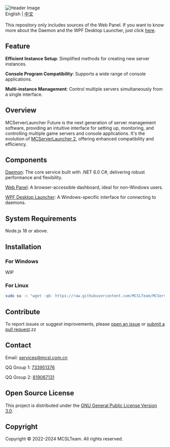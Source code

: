 ![Header Image](https://socialify.git.ci/MCSLTeam/MCServerLauncher-Future-Web/image?description=1&descriptionEditable=Future%20version%20of%20MCSL.%20Redefined%2C%20Versatile%2C%20Easy%20to%20use.&font=Jost&forks=1&language=1&logo=https%3A%2F%2Fimg.fastmirror.net%2Fs%2F2024%2F07%2F24%2F66a0f36d0242c.png&name=1&pattern=Circuit%20Board&stargazers=1&theme=Auto)  
English | <a href="https://github.com/MCSLTeam/MCServerLauncher-Future-Web/blob/master/README_EN.md" target="_blank">中文</a>  
</br>
This repository only includes sources of the Web Panel. If you want to know more about the Daemon and the WPF Desktop Launcher, just click [here](https://github.com/MCSLTeam/MCServerLauncher-Future).

## Feature

**Efficient Instance Setup**: Simplified methods for creating new server instances.  

**Console Program Compatibility**: Supports a wide range of console applications.  

**Multi-instance Management**: Control multiple servers simultaneously from a single interface.

## Overview

MCServerLauncher Future is the next generation of server management software, providing an intuitive interface for setting up, monitoring, and controlling multiple game servers and console applications. It's the evolution of [MCServerLauncher 2](https://github.com/MCSLTeam/MCSL2), offering enhanced compatibility and efficiency.

## Components

[Daemon](https://github.com/MCSLTeam/MCServerLauncher-Future/tree/master/MCServerLauncher.Daemon): The core service built with .NET 6.0 C#, delivering robust performance and flexibility.  

[Web Panel](https://github.com/MCSLTeam/MCServerLauncher-Future-Web): A browser-accessible dashboard, ideal for non-Windows users.

[WPF Desktop Launcher](https://github.com/MCSLTeam/MCServerLauncher-Future/tree/master/MCServerLauncher.WPF.Main): A Windows-specific interface for connecting to daemons.  

## System Requirements

Node.js 18 or above.

## Installation

### For Windows

WIP

### For Linux

```bash
sudo su -c "wget -qO- https://raw.githubusercontent.com/MCSLTeam/MCServerLauncher-Future-Web/main/setup.sh | bash"
```

## Contribute

To report issues or suggest improvements, please [open an issue](https://github.com/MCSLTeam/MCServerLauncher-Future/issues/new/choose) or [submit a pull request](https://github.com/MCSLTeam/MCServerLauncher-Future/compare).zz

## Contact

Email: [services@mcsl.com.cn](mailto:services@mcsl.com.cn)

QQ Group 1: [733951376](https://qm.qq.com/q/WtVCQWSBEe)

QQ Group 2: [819067131](https://qm.qq.com/q/EXBE6a5CF4)

## Open Source License

This project is distributed under the [GNU General Public License Version 3.0](https://github.com/MCSLTeam/MCServerLauncher-Future/blob/master/LICENSE).

## Copyright

Copyright © 2022-2024 MCSLTeam. All rights reserved.
